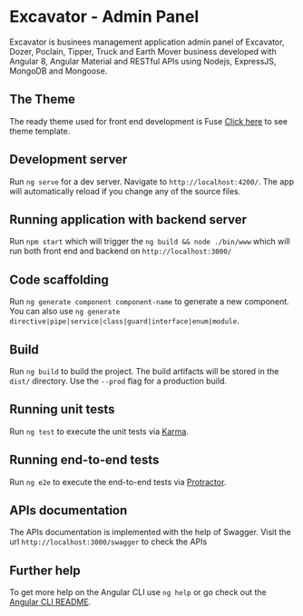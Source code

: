 # Excavator - Admin Panel

Excavator is businees management application admin panel of Excavator, Dozer, Poclain, Tipper, Truck and Earth Mover business developed with Angular 8, Angular Material and RESTful APIs using Nodejs, ExpressJS, MongoDB and Mongoose.

## The Theme

The ready theme used for front end development is Fuse
[Click here](http://fusetheme.com/admin-templates/angular/) to see theme template.

## Development server

Run `ng serve` for a dev server. Navigate to `http://localhost:4200/`. The app will automatically reload if you change any of the source files.

## Running application with backend server

Run `npm start` which will trigger the `ng build && node ./bin/www` which will run both front end and backend on `http://localhost:3000/`

## Code scaffolding

Run `ng generate component component-name` to generate a new component. You can also use `ng generate directive|pipe|service|class|guard|interface|enum|module`.

## Build

Run `ng build` to build the project. The build artifacts will be stored in the `dist/` directory. Use the `--prod` flag for a production build.

## Running unit tests

Run `ng test` to execute the unit tests via [Karma](https://karma-runner.github.io).

## Running end-to-end tests

Run `ng e2e` to execute the end-to-end tests via [Protractor](http://www.protractortest.org/).

## APIs documentation

The APIs documentation is implemented with the help of Swagger. Visit the url `http://localhost:3000/swagger` to check the APIs


## Further help

To get more help on the Angular CLI use `ng help` or go check out the [Angular CLI README](https://github.com/angular/angular-cli/blob/master/README.md).

